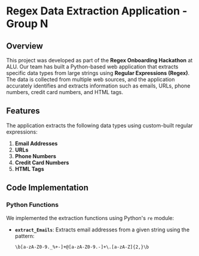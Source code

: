 # Regex Data Extraction Application - Group N

## Overview

This project was developed as part of the **Regex Onboarding Hackathon** at ALU. Our team has built a Python-based web application that extracts specific data types from large strings using **Regular Expressions (Regex)**. The data is collected from multiple web sources, and the application accurately identifies and extracts information such as emails, URLs, phone numbers, credit card numbers, and HTML tags.

## Features

The application extracts the following data types using custom-built regular expressions:

1. **Email Addresses**
2. **URLs**
3. **Phone Numbers**
4. **Credit Card Numbers**
5. **HTML Tags**

## Code Implementation

### Python Functions

We implemented the extraction functions using Python's `re` module:

- **`extract_Emails`**: Extracts email addresses from a given string using the pattern:
  ```regex
  \b[a-zA-Z0-9._%+-]+@[a-zA-Z0-9.-]+\.[a-zA-Z]{2,}\b
